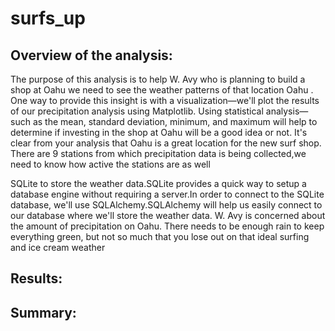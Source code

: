 # surfs_up
## Overview of the analysis:
The purpose of this analysis is to help W. Avy who is planning to build a shop at Oahu we need to see the weather patterns of that location Oahu .
One way to provide this insight is with a visualization—we'll plot the results of our precipitation analysis using Matplotlib.
Using statistical analysis—such as the mean, standard deviation, minimum, and maximum will help to determine if investing in the shop at Oahu will be a good idea or not.
It's clear from your analysis that Oahu is a great location for the new surf shop.
There are 9 stations from which precipitation data is being collected,we need to know how active the stations are as well
  
SQLite to store the weather data.SQLite provides a quick way to setup a database engine without requiring a server.In order to connect to the SQLite database, we'll use SQLAlchemy.SQLAlchemy will help us easily connect to our database where we'll store the weather data.
W. Avy is concerned about the amount of precipitation on Oahu. There needs to be enough rain to keep everything green, but not so much that you lose out on that ideal surfing and ice cream weather




## Results:



## Summary:
